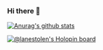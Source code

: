 ### Hi there 👋

[![Anurag's github stats](https://github-readme-stats.vercel.app/api?username=lanestolen&show_icons=true&theme=dark)](https://github.com/anuraghazra/github-readme-stats)

[![@lanestolen's Holopin board](https://holopin.me/lanestolen)](https://holopin.io/@lanestolen)
